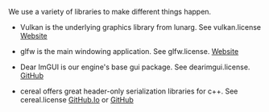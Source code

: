 We use a variety of libraries to make different things happen.

- Vulkan is the underlying graphics library from lunarg. See vulkan.license
[Website](https://vulkan.lunarg.com)

- glfw is the main windowing application. See glfw.license.
[Website](https://www.glfw.org/)

- Dear ImGUI is our engine's base gui package. See dearimgui.license.
[GitHub](https://github.com/ocornut/imgui)

- cereal offers great header-only serialization libraries for c++. See cereal.license
[GitHub.Io](https://uscilab.github.io/cereal/) or [GitHub](https://github.com/uscilab/cereal)